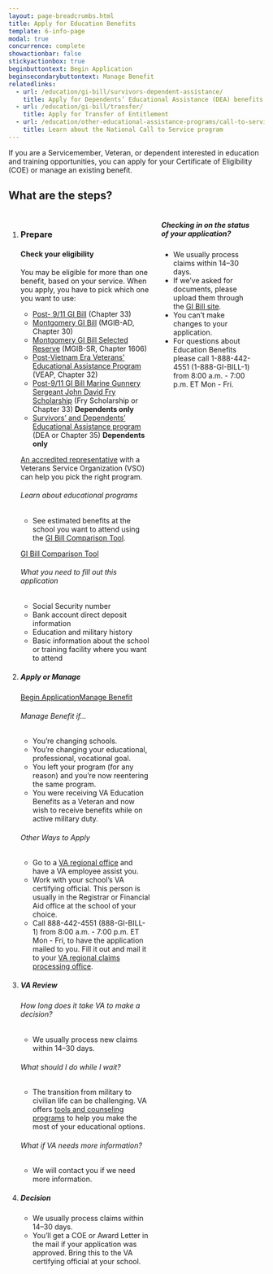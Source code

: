 ```yaml
---
layout: page-breadcrumbs.html
title: Apply for Education Benefits
template: 6-info-page
modal: true
concurrence: complete
showactionbar: false
stickyactionbox: true
beginbuttontext: Begin Application
beginsecondarybuttontext: Manage Benefit
relatedlinks:
  - url: /education/gi-bill/survivors-dependent-assistance/
    title: Apply for Dependents’ Educational Assistance (DEA) benefits
  - url: /education/gi-bill/transfer/
    title: Apply for Transfer of Entitlement
  - url: /education/other-educational-assistance-programs/call-to-service/
    title: Learn about the National Call to Service program
---
```


If you are a Servicemember, Veteran, or dependent interested in education and training opportunities, you can apply for your Certificate of Eligibility (COE) or manage an existing benefit.

## What are the steps?

<div class="small-12 columns" markdown="0">
<ol class="process" markdown="0">
<li class="step one" markdown="0">

<div markdown="1">

### Prepare

</div>

<div markdown="1">

#### Check your eligibility

You may be eligible for more than one benefit, based on your service. When you apply, you have to pick which one you want to use:
- [Post- 9/11 GI Bill](/education/gi-bill/post-9-11/) (Chapter 33)
- [Montgomery GI Bill](/education/gi-bill/montgomery-active-duty/) (MGIB-AD, Chapter 30)
- [Montgomery GI Bill Selected Reserve](/education/gi-bill/montgomery-selected-reserve/) (MGIB-SR, Chapter 1606)
- [Post-Vietnam Era Veterans' Educational Assistance Program](/education/other-educational-assistance-programs/veap/) (VEAP, Chapter 32)
- [Post-9/11 GI Bill Marine Gunnery Sergeant John David Fry Scholarship](/education/gi-bill/survivors-dependent-assistance/fry-scholarship/) (Fry Scholarship or Chapter 33) **Dependents only**
- [Survivors’ and Dependents’ Educational Assistance program](/education/gi-bill/survivors-dependent-assistance/dependents-education/) (DEA or Chapter 35) **Dependents only**

[An accredited representative]( http://www.va.gov/ogc/apps/accreditation/index.asp) with a Veterans Service Organization (VSO) can help you pick the right program.

###### Learn about educational programs

- See estimated benefits at the school you want to attend using the [GI Bill Comparison Tool](/gi-bill-comparison-tool/).

</div>

<a class="usa-button-primary usa-button-outline" href="/gi-bill-comparison-tool/">GI Bill Comparison Tool</a>

<div markdown="1">

###### What you need to fill out this application

- Social Security number
- Bank account direct deposit information
- Education and military history
- Basic information about the school or training facility where you want to attend

</div>

</li>

<li class="step two" markdown="0">

<div markdown="1">

##### Apply or Manage

</div>
<p>
<a href="/education/apply-for-education-benefits/application/1990" class="usa-button-primary va-button-primary button-inline">Begin Application</a><a href="/education/apply-for-education-benefits/application/1990" class="usa-button-primary usa-button-outline button-inline">Manage Benefit</a>
</p>

<div markdown="1">

###### Manage Benefit if...

- You’re changing schools.
- You’re changing your educational, professional, vocational goal.
- You left your program (for any reason) and you’re now reentering the same program.
- You were receiving VA Education Benefits as a Veteran and now wish to receive benefits while on active military duty.

###### Other Ways to Apply

- Go to a [VA regional office](/facilities) and have a VA employee assist you.
- Work with your school’s VA certifying official. This person is usually in the Registrar or Financial Aid office at the school of your choice.
- Call 888-442-4551 (888-GI-BILL-1) from 8:00 a.m. - 7:00 p.m. ET Mon - Fri, to have the application mailed to you. Fill it out and mail it to your [VA regional claims processing office](http://www.benefits.va.gov/gibill/regional_processing.asp).

</div>

</li>

<li class="step three" markdown="0">

<div markdown="1">

##### VA Review

###### How long does it take VA to make a decision?

- We usually process new claims within 14–30 days.

###### What should I do while I wait?

- The transition from military to civilian life can be challenging. VA offers [tools and counseling programs](/education/tools-programs/education-career-counseling/) to help you make the most of your educational options.

###### What if VA needs more information?

- We will contact you if we need more information.

</div>

</li>

<li class="step four last" markdown="0">

<div markdown="1">

##### Decision

- We usually process claims within 14–30 days.
- You’ll get a COE or Award Letter in the mail if your application was approved. Bring this to the VA certifying official at your school.

</div>

</li>

</ol>

<div class="feature usa-content" markdown="1">

##### Checking in on the status of your application?

- We usually process claims within 14–30 days.
- If we’ve asked for documents, please upload them through the [GI Bill site](https://gibill.custhelp.com/app/home).
- You can’t make changes to your application.
- For questions about Education Benefits please call 1-888-442-4551 (1-888-GI-BILL-1) from 8:00 a.m. - 7:00 p.m. ET Mon - Fri.

</div>

<br/>
